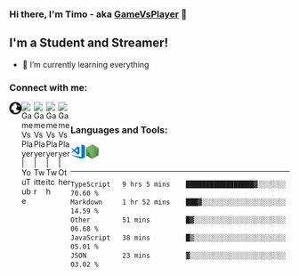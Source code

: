 ### Hi there, I'm Timo - aka [GameVsPlayer][website] 👋

## I'm a Student and Streamer!
- 🌱 I’m currently learning everything 

### Connect with me:

[<img align="left" alt="Gamu.tk" width="22px" src="https://raw.githubusercontent.com/iconic/open-iconic/master/svg/globe.svg" />][website]
[<img align="left" alt="GameVsPlayer | YouTube" width="22px" src="https://cdn.jsdelivr.net/npm/simple-icons@v3/icons/youtube.svg" />][youtube]
[<img align="left" alt="GameVsPlayer | Twitter" width="22px" src="https://cdn.jsdelivr.net/npm/simple-icons@v3/icons/twitter.svg" />][twitter]
[<img align="left" alt="GameVsPlayer | Twitch" width="22px" src="https://cdn.jsdelivr.net/npm/simple-icons@v3/icons/twitch.svg" />][twitch]
[<img align="left" alt="GameVsPlayer | Other" width="22px" src="https://cdn.jsdelivr.net/npm/simple-icons@v3/icons/discord.svg" />][other]

<br />

### Languages and Tools:

<img align="left" alt="Visual Studio Code" width="26px" src="https://raw.githubusercontent.com/github/explore/80688e429a7d4ef2fca1e82350fe8e3517d3494d/topics/visual-studio-code/visual-studio-code.png" />
<img align="left" alt="Node.js" width="26px" src="https://raw.githubusercontent.com/github/explore/80688e429a7d4ef2fca1e82350fe8e3517d3494d/topics/nodejs/nodejs.png" />

<br />
<br />

---

<!--START_SECTION:waka-->
```text
TypeScript   9 hrs 5 mins    █████████████████▓░░░░░░░   70.60 % 
Markdown     1 hr 52 mins    ███▓░░░░░░░░░░░░░░░░░░░░░   14.59 % 
Other        51 mins         █▓░░░░░░░░░░░░░░░░░░░░░░░   06.68 % 
JavaScript   38 mins         █▒░░░░░░░░░░░░░░░░░░░░░░░   05.01 % 
JSON         23 mins         ▓░░░░░░░░░░░░░░░░░░░░░░░░   03.02 % 
```
<!--END_SECTION:waka-->

[website]: https://gamu.tk/
[twitter]: https://gamu.tk/twitter
[youtube]: https://gamu.tk/youtube
[twitch]: https://gamu.tk/twitch
[other]: https://gamu.tk/social
